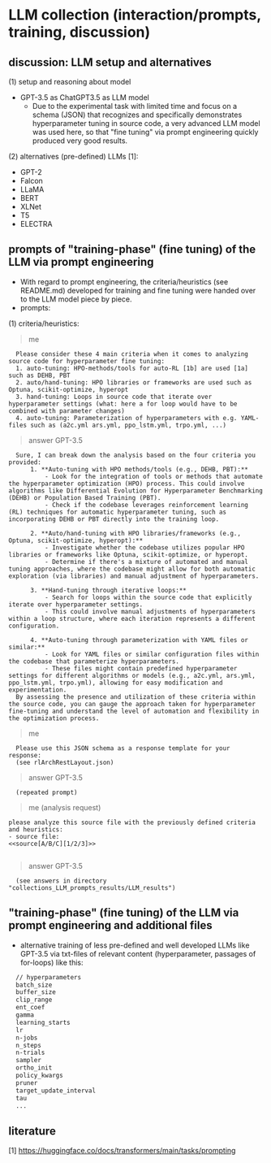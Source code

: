 # LLM collection (interaction/prompts, training, discussion)


## discussion: LLM setup and alternatives

(1) setup and reasoning about model

- GPT-3.5 as ChatGPT3.5 as LLM model
  - Due to the experimental task with limited time and focus on a schema (JSON) that recognizes and specifically demonstrates hyperparameter tuning in source code, a very advanced LLM model was used here, so that "fine tuning" via prompt engineering quickly produced very good results.

(2) alternatives (pre-defined) LLMs [1]:

- GPT-2
- Falcon
- LLaMA
- BERT 
- XLNet
- T5 
- ELECTRA




## prompts of "training-phase" (fine tuning) of the LLM via prompt engineering
- With regard to prompt engineering, the criteria/heuristics (see README.md) developed for training and fine tuning were handed over to the LLM model piece by piece.
- prompts:

(1) criteria/heuristics:
  
> me
  ```
    Please consider these 4 main criteria when it comes to analyzing source code for hyperparameter fine tuning:
    1. auto-tuning: HPO-methods/tools for auto-RL [1b] are used [1a] such as DEHB, PBT
    2. auto/hand-tuning: HPO libraries or frameworks are used such as Optuna, scikit-optimize, hyperopt
    3. hand-tuning: Loops in source code that iterate over hyperparameter settings (what: here a for loop would have to be combined with parameter changes)
    4. auto-tuning: Parameterization of hyperparameters with e.g. YAML-files such as (a2c.yml ars.yml, ppo_lstm.yml, trpo.yml, ...)
```


> answer GPT-3.5
  ```
    Sure, I can break down the analysis based on the four criteria you provided:
        1. **Auto-tuning with HPO methods/tools (e.g., DEHB, PBT):**
            - Look for the integration of tools or methods that automate the hyperparameter optimization (HPO) process. This could involve algorithms like Differential Evolution for Hyperparameter Benchmarking (DEHB) or Population Based Training (PBT).
            - Check if the codebase leverages reinforcement learning (RL) techniques for automatic hyperparameter tuning, such as incorporating DEHB or PBT directly into the training loop.

        2. **Auto/hand-tuning with HPO libraries/frameworks (e.g., Optuna, scikit-optimize, hyperopt):**
            - Investigate whether the codebase utilizes popular HPO libraries or frameworks like Optuna, scikit-optimize, or hyperopt.
            - Determine if there's a mixture of automated and manual tuning approaches, where the codebase might allow for both automatic exploration (via libraries) and manual adjustment of hyperparameters.

        3. **Hand-tuning through iterative loops:**
            - Search for loops within the source code that explicitly iterate over hyperparameter settings.
            - This could involve manual adjustments of hyperparameters within a loop structure, where each iteration represents a different configuration.

        4. **Auto-tuning through parameterization with YAML files or similar:**
            - Look for YAML files or similar configuration files within the codebase that parameterize hyperparameters.
            - These files might contain predefined hyperparameter settings for different algorithms or models (e.g., a2c.yml, ars.yml, ppo_lstm.yml, trpo.yml), allowing for easy modification and experimentation.
    By assessing the presence and utilization of these criteria within the source code, you can gauge the approach taken for hyperparameter fine-tuning and understand the level of automation and flexibility in the optimization process.
```


> me
  ```
    Please use this JSON schema as a response template for your response:
    (see rlArchRestLayout.json)
```
> answer GPT-3.5
  ```
    (repeated prompt)
```

> me (analysis request)
  ```
  please analyze this source file with the previously defined criteria and heuristics:
  - source file:
  <<source[A/B/C][1/2/3]>>
    
```
> answer GPT-3.5
  ```
    (see answers in directory "collections_LLM_prompts_results/LLM_results")
```


## "training-phase" (fine tuning) of the LLM via prompt engineering and additional files

- alternative training of less pre-defined and well developed LLMs like GPT-3.5 via txt-files of relevant content (hyperparameter, passages of for-loops) like this:
```txt
  // hyperparameters
  batch_size
  buffer_size
  clip_range
  ent_coef
  gamma
  learning_starts
  lr
  n-jobs
  n_steps
  n-trials
  sampler
  ortho_init
  policy_kwargs
  pruner
  target_update_interval
  tau
  ...
```

## literature

[1] https://huggingface.co/docs/transformers/main/tasks/prompting